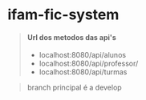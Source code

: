 # ifam-fic-system

> #### Url dos metodos das api's
>
> - localhost:8080/api/alunos
> - localhost:8080/api/professor/
> - localhost:8080/api/turmas

> branch principal é a develop
